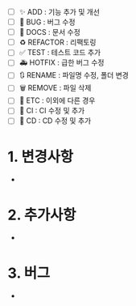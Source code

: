 - [ ] ✨ ADD : 기능 추가 및 개선
- [ ] 🐛 BUG : 버그 수정
- [ ] 📝 DOCS : 문서 수정
- [ ] ♻️ REFACTOR : 리팩토링
- [ ] ✅ TEST : 테스트 코드 추가
- [ ] 🚑️ HOTFIX : 급한 버그 수정
- [ ] 🔃 RENAME : 파일명 수정, 폴더 변경
- [ ] 🗑 REMOVE : 파일 삭제
- [ ] 🚚 ETC : 이외에 다른 경우
- [ ] 💚 CI : CI 수정 및 추가
- [ ] 🚀 CD : CD 수정 및 추가

# 1. 변경사항

-

# 2. 추가사항

-

# 3. 버그

-
